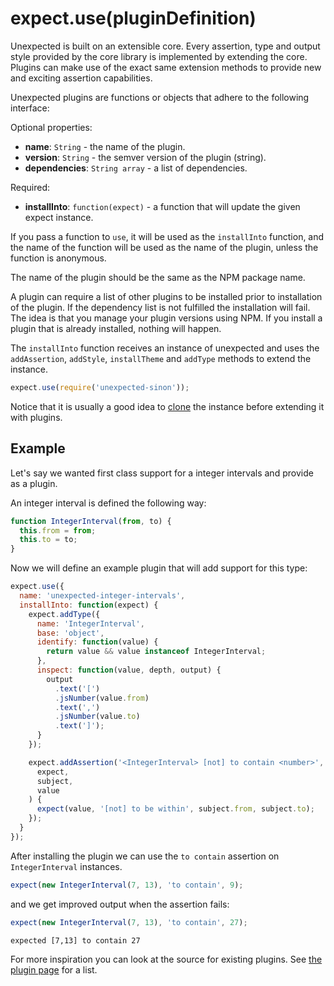 # expect.use(pluginDefinition)

Unexpected is built on an extensible core. Every assertion, type and
output style provided by the core library is implemented by extending
the core. Plugins can make use of the exact same extension methods to
provide new and exciting assertion capabilities.

Unexpected plugins are functions or objects that adhere to the following interface:

Optional properties:

- **name**: `String` - the name of the plugin.
- **version**: `String` - the semver version of the plugin (string).
- **dependencies**: `String array` - a list of dependencies.

Required:

- **installInto**: `function(expect)` - a function that will update the given expect instance.

If you pass a function to `use`, it will be used as the `installInto`
function, and the name of the function will be used as the name of the plugin,
unless the function is anonymous.

The name of the plugin should be the same as the NPM package name.

A plugin can require a list of other plugins to be installed prior to
installation of the plugin. If the dependency list is not fulfilled
the installation will fail. The idea is that you manage your plugin
versions using NPM. If you install a plugin that is already installed,
nothing will happen.

The `installInto` function receives an instance of unexpected and uses
the `addAssertion`, `addStyle`, `installTheme` and `addType` methods
to extend the instance.

<!-- unexpected-markdown evaluate:false -->

```js
expect.use(require('unexpected-sinon'));
```

Notice that it is usually a good idea to [clone](../clone/) the instance before
extending it with plugins.

## Example

Let's say we wanted first class support for a integer intervals and
provide as a plugin.

An integer interval is defined the following way:

```js
function IntegerInterval(from, to) {
  this.from = from;
  this.to = to;
}
```

Now we will define an example plugin that will add support for this type:

```js
expect.use({
  name: 'unexpected-integer-intervals',
  installInto: function(expect) {
    expect.addType({
      name: 'IntegerInterval',
      base: 'object',
      identify: function(value) {
        return value && value instanceof IntegerInterval;
      },
      inspect: function(value, depth, output) {
        output
          .text('[')
          .jsNumber(value.from)
          .text(',')
          .jsNumber(value.to)
          .text(']');
      }
    });

    expect.addAssertion('<IntegerInterval> [not] to contain <number>', function(
      expect,
      subject,
      value
    ) {
      expect(value, '[not] to be within', subject.from, subject.to);
    });
  }
});
```

After installing the plugin we can use the `to contain` assertion on
`IntegerInterval` instances.

```js
expect(new IntegerInterval(7, 13), 'to contain', 9);
```

and we get improved output when the assertion fails:

```js
expect(new IntegerInterval(7, 13), 'to contain', 27);
```

```output
expected [7,13] to contain 27
```

For more inspiration you can look at the source for existing plugins.
See [the plugin page](../../plugins/) for a list.
